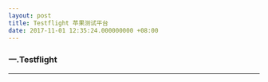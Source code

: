 ```yaml
---
layout: post
title: Testflight 苹果测试平台
date: 2017-11-01 12:35:24.000000000 +08:00
---
```




### 一.Testflight
---


